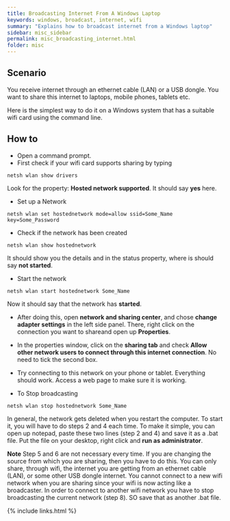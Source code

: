 ```yaml
---
title: Broadcasting Internet From A Windows Laptop
keywords: windows, broadcast, internet, wifi
summary: "Explains how to broadcast internet from a Windows laptop"
sidebar: misc_sidebar
permalink: misc_broadcasting_internet.html
folder: misc
---
```


## Scenario
You receive internet through an ethernet cable (LAN) or a USB dongle. You want to share this internet to laptops, mobile phones, tablets etc.

Here is the simplest way to do it on a Windows system that has a suitable wifi card using the command line.

## How to
- Open a command prompt.
- First check if your wifi card supports sharing by typing
```
netsh wlan show drivers
```
Look for the property: **Hosted network supported**.  It should say **yes** here.

- Set up a Network
```
netsh wlan set hostednetwork mode=allow ssid=Some_Name key=Some_Password
```

- Check if the network has been created
```
netsh wlan show hostednetwork
```
It should show you the details and in the status property, where is should say **not started**.

- Start the network
```
netsh wlan start hostednetwork Some_Name
```
Now it should say that the network has **started**.

- After doing this, open **network and sharing center**, and chose **change adapter settings** in the left side panel. There, right click on the connection you want to shareand open up **Properties**.

- In the properties window, click on the **sharing tab** and check **Allow other network users to connect through this internet connection**. No need to tick the second box.

-  Try connecting to this network on your phone or tablet. Everything should work. Access a web page to make sure it is working.

- To Stop broadcasting
```
netsh wlan stop hostednetwork Some_Name
```

In general, the network gets deleted when you restart the computer. To start it, you will have to do steps 2 and 4 each time. To make it simple, you can open up notepad, paste these two lines (step 2 and 4) and save it as a .bat file. Put the file on your desktop, right click and **run as administrator**.

**Note**
Step 5 and 6 are not necessary every time. If you are changing the source from which you are sharing, then you have to do this. You can only share, through wifi, the internet you are getting from an ethernet cable (LAN), or some other USB dongle internet. You cannot connect to a new wifi network when you are sharing since your wifi is now acting like a broadcaster. In order to connect to another wifi network you have to stop broadcasting the current network (step 8). SO save that as another .bat file.

{% include links.html %}
